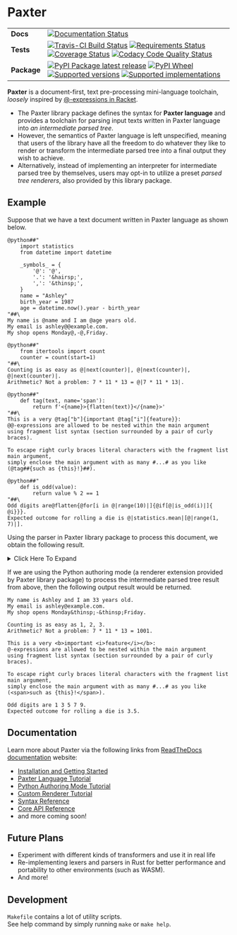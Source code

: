 # Paxter

<table>
    <tbody>
        <tr class="odd">
            <td><b>Docs</b></td>
            <td>
                <a href="https://readthedocs.org/projects/paxter"><img src="https://readthedocs.org/projects/paxter/badge/?style=flat" alt="Documentation Status" /></a>
            </td>
        </tr>
        <tr class="even">
            <td><b>Tests</b></td>
            <td>
                <div class="line-block">
                    <a href="https://travis-ci.com/abhabongse/paxter"><img src="https://api.travis-ci.com/abhabongse/paxter.svg?branch=master" alt="Travis-CI Build Status" /></a>
                    <a href="https://requires.io/github/abhabongse/paxter/requirements/?branch=master"><img src="https://requires.io/github/abhabongse/paxter/requirements.svg?branch=master" alt="Requirements Status" /></a>
                    <a href="https://codecov.io/github/abhabongse/paxter"><img src="https://codecov.io/github/abhabongse/paxter/coverage.svg?branch=master" alt="Coverage Status" /></a>
                    <a href="https://www.codacy.com/app/abhabongse/paxter"><img src="https://img.shields.io/codacy/grade/0d0c904fe452419692107d3163fe49b5.svg" alt="Codacy Code Quality Status" /></a>
                </div>
            </td>
        </tr>
        <tr class="odd">
            <td><b>Package</b></td>
            <td>
                <div class="line-block">
                    <a href="https://pypi.org/project/paxter"><img src="https://img.shields.io/pypi/v/paxter.svg" alt="PyPI Package latest release" /></a>
                    <a href="https://pypi.org/project/paxter"><img src="https://img.shields.io/pypi/wheel/paxter.svg" alt="PyPI Wheel" /></a>
                    <a href="https://pypi.org/project/paxter"><img src="https://img.shields.io/pypi/pyversions/paxter.svg" alt="Supported versions" /></a>
                    <a href="https://pypi.org/project/paxter"><img src="https://img.shields.io/pypi/implementation/paxter.svg" alt="Supported implementations" /></a>
                </div>
            </td>
        </tr>
    </tbody>
</table>

**Paxter** is a document-first, text pre-processing mini-language toolchain,
_loosely_ inspired by [@-expressions in Racket](https://docs.racket-lang.org/scribble/reader.html).

-   The Paxter library package defines the syntax for **Paxter language**
    and provides a toolchain for parsing input texts
    written in Paxter language into _an intermediate parsed tree_.
-   However, the semantics of Paxter language is left unspecified,
    meaning that users of the library have all the freedom to do
    whatever they like to render or transform the intermediate parsed tree
    into a final output they wish to achieve.  
-   Alternatively, instead of implementing an interpreter 
    for intermediate parsed tree by themselves,
    users may opt-in to utilize a preset _parsed tree renderers_,
    also provided by this library package.


## Example

Suppose that we have a text document written in Paxter language as shown below.

```text
@python##"
    import statistics
    from datetime import datetime

    _symbols_ = {
        '@': '@',
        '.': '&hairsp;',
        ',': '&thinsp;',
    }
    name = "Ashley"
    birth_year = 1987
    age = datetime.now().year - birth_year
"##\
My name is @name and I am @age years old.
My email is ashley@@example.com.
My shop opens Monday@,-@,Friday.

@python##"
    from itertools import count
    counter = count(start=1)
"##\
Counting is as easy as @|next(counter)|, @|next(counter)|, @|next(counter)|.
Arithmetic? Not a problem: 7 * 11 * 13 = @|7 * 11 * 13|.

@python##"
    def tag(text, name='span'):
        return f'<{name}>{flatten(text)}</{name}>'
"##\
This is a very @tag["b"]{important @tag["i"]{feature}}:
@@-expressions are allowed to be nested within the main argument
using fragment list syntax (section surrounded by a pair of curly braces).

To escape right curly braces literal characters with the fragment list main argument,
simply enclose the main argument with as many #...# as you like
(@tag##{such as {this}!}##).

@python##"
    def is_odd(value):
        return value % 2 == 1
"##\
Odd digits are@flatten{@for[i in @|range(10)|]{@if[@|is_odd(i)|]{ @i}}}.
Expected outcome for rolling a die is @|statistics.mean|[@|range(1, 7)|].
```

Using the parser in Paxter library package to process this document,
we obtain the following result.

<details>
<summary>Click Here To Expand</summary>

```python
FragmentList(
    start_pos=0,
    end_pos=1263,
    children=[
        Command(
            start_pos=1,
            end_pos=248,
            starter="python",
            starter_enclosing=EnclosingPattern(left="", right=""),
            option=None,
            main_arg=Text(
                start_pos=10,
                end_pos=245,
                inner="\n    import statistics\n    from datetime import datetime\n\n    _symbols_ = {\n        '@': '@',\n        '.': '&hairsp;',\n        ',': '&thinsp;',\n    }\n    name = \"Ashley\"\n    birth_year = 1987\n    age = datetime.now().year - birth_year\n",
                enclosing=EnclosingPattern(left='##"', right='"##'),
            ),
        ),
        Text(
            start_pos=248,
            end_pos=261,
            inner="\\\nMy name is ",
            enclosing=EnclosingPattern(left="", right=""),
        ),
        Command(
            start_pos=262,
            end_pos=266,
            starter="name",
            starter_enclosing=EnclosingPattern(left="", right=""),
            option=None,
            main_arg=None,
        ),
        Text(
            start_pos=266,
            end_pos=276,
            inner=" and I am ",
            enclosing=EnclosingPattern(left="", right=""),
        ),
        Command(
            start_pos=277,
            end_pos=280,
            starter="age",
            starter_enclosing=EnclosingPattern(left="", right=""),
            option=None,
            main_arg=None,
        ),
        Text(
            start_pos=280,
            end_pos=310,
            inner=" years old.\nMy email is ashley",
            enclosing=EnclosingPattern(left="", right=""),
        ),
        SymbolCommand(start_pos=311, end_pos=312, symbol="@"),
        Text(
            start_pos=312,
            end_pos=345,
            inner="example.com.\nMy shop opens Monday",
            enclosing=EnclosingPattern(left="", right=""),
        ),
        SymbolCommand(start_pos=346, end_pos=347, symbol=","),
        Text(
            start_pos=347,
            end_pos=348,
            inner="-",
            enclosing=EnclosingPattern(left="", right=""),
        ),
        SymbolCommand(start_pos=349, end_pos=350, symbol=","),
        Text(
            start_pos=350,
            end_pos=359,
            inner="Friday.\n\n",
            enclosing=EnclosingPattern(left="", right=""),
        ),
        Command(
            start_pos=360,
            end_pos=434,
            starter="python",
            starter_enclosing=EnclosingPattern(left="", right=""),
            option=None,
            main_arg=Text(
                start_pos=369,
                end_pos=431,
                inner="\n    from itertools import count\n    counter = count(start=1)\n",
                enclosing=EnclosingPattern(left='##"', right='"##'),
            ),
        ),
        Text(
            start_pos=434,
            end_pos=459,
            inner="\\\nCounting is as easy as ",
            enclosing=EnclosingPattern(left="", right=""),
        ),
        Command(
            start_pos=460,
            end_pos=475,
            starter="next(counter)",
            starter_enclosing=EnclosingPattern(left="|", right="|"),
            option=None,
            main_arg=None,
        ),
        Text(
            start_pos=475,
            end_pos=477,
            inner=", ",
            enclosing=EnclosingPattern(left="", right=""),
        ),
        Command(
            start_pos=478,
            end_pos=493,
            starter="next(counter)",
            starter_enclosing=EnclosingPattern(left="|", right="|"),
            option=None,
            main_arg=None,
        ),
        Text(
            start_pos=493,
            end_pos=495,
            inner=", ",
            enclosing=EnclosingPattern(left="", right=""),
        ),
        Command(
            start_pos=496,
            end_pos=511,
            starter="next(counter)",
            starter_enclosing=EnclosingPattern(left="|", right="|"),
            option=None,
            main_arg=None,
        ),
        Text(
            start_pos=511,
            end_pos=554,
            inner=".\nArithmetic? Not a problem: 7 * 11 * 13 = ",
            enclosing=EnclosingPattern(left="", right=""),
        ),
        Command(
            start_pos=555,
            end_pos=568,
            starter="7 * 11 * 13",
            starter_enclosing=EnclosingPattern(left="|", right="|"),
            option=None,
            main_arg=None,
        ),
        Text(
            start_pos=568,
            end_pos=571,
            inner=".\n\n",
            enclosing=EnclosingPattern(left="", right=""),
        ),
        Command(
            start_pos=572,
            end_pos=668,
            starter="python",
            starter_enclosing=EnclosingPattern(left="", right=""),
            option=None,
            main_arg=Text(
                start_pos=581,
                end_pos=665,
                inner="\n    def tag(text, name='span'):\n        return f'<{name}>{flatten(text)}</{name}>'\n",
                enclosing=EnclosingPattern(left='##"', right='"##'),
            ),
        ),
        Text(
            start_pos=668,
            end_pos=685,
            inner="\\\nThis is a very ",
            enclosing=EnclosingPattern(left="", right=""),
        ),
        Command(
            start_pos=686,
            end_pos=724,
            starter="tag",
            starter_enclosing=EnclosingPattern(left="", right=""),
            option=TokenList(
                start_pos=690,
                end_pos=693,
                children=[
                    Text(
                        start_pos=691,
                        end_pos=692,
                        inner="b",
                        enclosing=EnclosingPattern(left='"', right='"'),
                    )
                ],
            ),
            main_arg=FragmentList(
                start_pos=695,
                end_pos=723,
                children=[
                    Text(
                        start_pos=695,
                        end_pos=705,
                        inner="important ",
                        enclosing=EnclosingPattern(left="", right=""),
                    ),
                    Command(
                        start_pos=706,
                        end_pos=723,
                        starter="tag",
                        starter_enclosing=EnclosingPattern(left="", right=""),
                        option=TokenList(
                            start_pos=710,
                            end_pos=713,
                            children=[
                                Text(
                                    start_pos=711,
                                    end_pos=712,
                                    inner="i",
                                    enclosing=EnclosingPattern(left='"', right='"'),
                                )
                            ],
                        ),
                        main_arg=FragmentList(
                            start_pos=715,
                            end_pos=722,
                            children=[
                                Text(
                                    start_pos=715,
                                    end_pos=722,
                                    inner="feature",
                                    enclosing=EnclosingPattern(left="", right=""),
                                )
                            ],
                            enclosing=EnclosingPattern(left="{", right="}"),
                        ),
                    ),
                ],
                enclosing=EnclosingPattern(left="{", right="}"),
            ),
        ),
        Text(
            start_pos=724,
            end_pos=726,
            inner=":\n",
            enclosing=EnclosingPattern(left="", right=""),
        ),
        SymbolCommand(start_pos=727, end_pos=728, symbol="@"),
        Text(
            start_pos=728,
            end_pos=1018,
            inner="-expressions are allowed to be nested within the main argument\nusing fragment list syntax (section surrounded by a pair of curly braces).\n\nTo escape right curly braces literal characters with the fragment list main argument,\nsimply enclose the main argument with as many #...# as you like\n(",
            enclosing=EnclosingPattern(left="", right=""),
        ),
        Command(
            start_pos=1019,
            end_pos=1043,
            starter="tag",
            starter_enclosing=EnclosingPattern(left="", right=""),
            option=None,
            main_arg=FragmentList(
                start_pos=1025,
                end_pos=1040,
                children=[
                    Text(
                        start_pos=1025,
                        end_pos=1040,
                        inner="such as {this}!",
                        enclosing=EnclosingPattern(left="", right=""),
                    )
                ],
                enclosing=EnclosingPattern(left="##{", right="}##"),
            ),
        ),
        Text(
            start_pos=1043,
            end_pos=1047,
            inner=").\n\n",
            enclosing=EnclosingPattern(left="", right=""),
        ),
        Command(
            start_pos=1048,
            end_pos=1114,
            starter="python",
            starter_enclosing=EnclosingPattern(left="", right=""),
            option=None,
            main_arg=Text(
                start_pos=1057,
                end_pos=1111,
                inner="\n    def is_odd(value):\n        return value % 2 == 1\n",
                enclosing=EnclosingPattern(left='##"', right='"##'),
            ),
        ),
        Text(
            start_pos=1114,
            end_pos=1130,
            inner="\\\nOdd digits are",
            enclosing=EnclosingPattern(left="", right=""),
        ),
        Command(
            start_pos=1131,
            end_pos=1187,
            starter="flatten",
            starter_enclosing=EnclosingPattern(left="", right=""),
            option=None,
            main_arg=FragmentList(
                start_pos=1139,
                end_pos=1186,
                children=[
                    Command(
                        start_pos=1140,
                        end_pos=1186,
                        starter="for",
                        starter_enclosing=EnclosingPattern(left="", right=""),
                        option=TokenList(
                            start_pos=1144,
                            end_pos=1161,
                            children=[
                                Identifier(start_pos=1144, end_pos=1145, name="i"),
                                Identifier(start_pos=1146, end_pos=1148, name="in"),
                                Command(
                                    start_pos=1150,
                                    end_pos=1161,
                                    starter="range(10)",
                                    starter_enclosing=EnclosingPattern(
                                        left="|", right="|"
                                    ),
                                    option=None,
                                    main_arg=None,
                                ),
                            ],
                        ),
                        main_arg=FragmentList(
                            start_pos=1163,
                            end_pos=1185,
                            children=[
                                Command(
                                    start_pos=1164,
                                    end_pos=1185,
                                    starter="if",
                                    starter_enclosing=EnclosingPattern(left="", right=""),
                                    option=TokenList(
                                        start_pos=1167,
                                        end_pos=1179,
                                        children=[
                                            Command(
                                                start_pos=1168,
                                                end_pos=1179,
                                                starter="is_odd(i)",
                                                starter_enclosing=EnclosingPattern(
                                                    left="|", right="|"
                                                ),
                                                option=None,
                                                main_arg=None,
                                            )
                                        ],
                                    ),
                                    main_arg=FragmentList(
                                        start_pos=1181,
                                        end_pos=1184,
                                        children=[
                                            Text(
                                                start_pos=1181,
                                                end_pos=1182,
                                                inner=" ",
                                                enclosing=EnclosingPattern(
                                                    left="", right=""
                                                ),
                                            ),
                                            Command(
                                                start_pos=1183,
                                                end_pos=1184,
                                                starter="i",
                                                starter_enclosing=EnclosingPattern(
                                                    left="", right=""
                                                ),
                                                option=None,
                                                main_arg=None,
                                            ),
                                        ],
                                        enclosing=EnclosingPattern(left="{", right="}"),
                                    ),
                                )
                            ],
                            enclosing=EnclosingPattern(left="{", right="}"),
                        ),
                    )
                ],
                enclosing=EnclosingPattern(left="{", right="}"),
            ),
        ),
        Text(
            start_pos=1187,
            end_pos=1227,
            inner=".\nExpected outcome for rolling a die is ",
            enclosing=EnclosingPattern(left="", right=""),
        ),
        Command(
            start_pos=1228,
            end_pos=1261,
            starter="statistics.mean",
            starter_enclosing=EnclosingPattern(left="|", right="|"),
            option=TokenList(
                start_pos=1246,
                end_pos=1260,
                children=[
                    Command(
                        start_pos=1247,
                        end_pos=1260,
                        starter="range(1, 7)",
                        starter_enclosing=EnclosingPattern(left="|", right="|"),
                        option=None,
                        main_arg=None,
                    )
                ],
            ),
            main_arg=None,
        ),
        Text(
            start_pos=1261,
            end_pos=1263,
            inner=".\n",
            enclosing=EnclosingPattern(left="", right=""),
        ),
    ],
    enclosing=GlobalEnclosingPattern(),
)
```
</details>

If we are using the Python authoring mode
(a renderer extension provided by Paxter library package)
to process the intermediate parsed tree result from above,
then the following output result would be returned.

```text
My name is Ashley and I am 33 years old.
My email is ashley@example.com.
My shop opens Monday&thinsp;-&thinsp;Friday.

Counting is as easy as 1, 2, 3.
Arithmetic? Not a problem: 7 * 11 * 13 = 1001.

This is a very <b>important <i>feature</i></b>:
@-expressions are allowed to be nested within the main argument
using fragment list syntax (section surrounded by a pair of curly braces).

To escape right curly braces literal characters with the fragment list main argument,
simply enclose the main argument with as many #...# as you like
(<span>such as {this}!</span>).

Odd digits are 1 3 5 7 9.
Expected outcome for rolling a die is 3.5.
```


## Documentation

Learn more about Paxter via the following links from
[ReadTheDocs documentation](https://paxter.readthedocs.io/) website:
 
-   [Installation and Getting Started](https://paxter.readthedocs.io/en/latest/getting_started.html)
-   [Paxter Language Tutorial](https://paxter.readthedocs.io/en/latest/paxter_language_tutorial.html)
-   [Python Authoring Mode Tutorial](https://paxter.readthedocs.io/en/latest/python_authoring_mode_tutorial.html)
-   [Custom Renderer Tutorial](https://paxter.readthedocs.io/en/latest/custom_renderer_tutorial.html)
-   [Syntax Reference](https://paxter.readthedocs.io/en/latest/syntax.html)
-   [Core API Reference](https://paxter.readthedocs.io/en/latest/core_api.html)
-   and more coming soon!


## Future Plans

-   Experiment with different kinds of transformers and use it in real life
-   Re-implementing lexers and parsers in Rust for better performance
    and portability to other environments (such as WASM). 
-   And more!


## Development

`Makefile` contains a lot of utility scripts.  
See help command by simply running `make` or `make help`.
